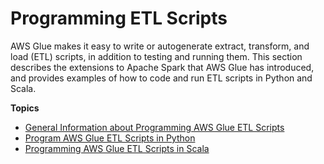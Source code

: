 # Programming ETL Scripts<a name="aws-glue-programming"></a>

AWS Glue makes it easy to write or autogenerate extract, transform, and load \(ETL\) scripts, in addition to testing and running them\. This section describes the extensions to Apache Spark that AWS Glue has introduced, and provides examples of how to code and run ETL scripts in Python and Scala\.

**Topics**
+ [General Information about Programming AWS Glue ETL Scripts](aws-glue-programming-general.md)
+ [Program AWS Glue ETL Scripts in Python](aws-glue-programming-python.md)
+ [Programming AWS Glue ETL Scripts in Scala](aws-glue-programming-scala.md)